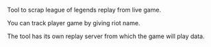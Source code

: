 Tool to scrap league of legends replay from live game.

You can track player game by giving riot name.

The tool has its own replay server from which the game will play data.
